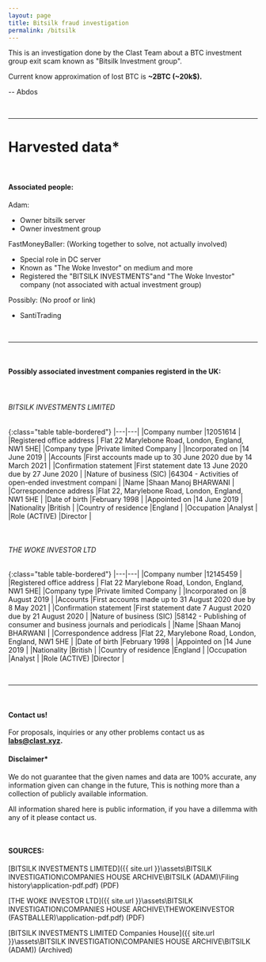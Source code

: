 ```yaml
---
layout: page
title: Bitsilk fraud investigation
permalink: /bitsilk
---
```


This is an investigation done by the Clast Team about a BTC investment group exit scam known as "Bitsilk Investment group".

Current know approximation of lost BTC is **~2BTC (~20k$).**

-- Abdos

&nbsp;

***

# Harvested data*

&nbsp;

#### Associated people:

Adam: 
 - Owner bitsilk server
 - Owner investment group

FastMoneyBaller:
(Working together to solve, not actually involved)
 - Special role in DC server
 - Known as "The Woke Investor" on medium and more
 - Registered the "BITSILK INVESTMENTS"and "The Woke Investor" company (not associated with actual investment group)


Possibly:
(No proof or link)
 - SantiTrading



&nbsp;

***
&nbsp;

#### Possibly associated investment companies registerd in the UK:
&nbsp;

###### BITSILK INVESTMENTS LIMITED

{:class="table table-bordered"}
|---|---|
|Company number                     |12051614   |
|Registered office address          | Flat 22 Marylebone Road, London, England, NW1 5HE|
|Company type                       |Private limited Company   |
|Incorporated on                    |14 June 2019    |
|Accounts                           |First accounts made up to 30 June 2020 due by 14 March 2021   |
|Confirmation statement             |First statement date 13 June 2020 due by 27 June 2020   |
|Nature of business (SIC)           |64304 - Activities of open-ended investment compani   |
|Name                               |Shaan Manoj BHARWANI       |
|Correspondence address             |Flat 22, Marylebone Road, London, England, NW1 5HE   |
|Date of birth                      |February 1998     |
|Appointed on                       |14 June 2019 |
|Nationality                        |British   |
|Country of residence               |England |
|Occupation                         |Analyst   |
|Role (ACTIVE)                      |Director   |

&nbsp;

###### THE WOKE INVESTOR LTD

{:class="table table-bordered"}
|---|---|
|Company number                     |12145459   |
|Registered office address          | Flat 22 Marylebone Road, London, England, NW1 5HE|
|Company type                       |Private limited Company   |
|Incorporated on                    |8 August 2019    |
|Accounts                           |First accounts made up to 31 August 2020 due by 8 May 2021   |
|Confirmation statement             |First statement date 7 August 2020 due by 21 August 2020   |
|Nature of business (SIC)           |58142 - Publishing of consumer and business journals and periodicals   |
|Name                               |Shaan Manoj BHARWANI       |
|Correspondence address             |Flat 22, Marylebone Road, London, England, NW1 5HE   |
|Date of birth                      |February 1998     |
|Appointed on                       |14 June 2019 |
|Nationality                        |British   |
|Country of residence               |England |
|Occupation                         |Analyst   |
|Role (ACTIVE)                      |Director   |

&nbsp;

***
&nbsp;

#### Contact us!

For proposals, inquiries or any other problems contact us as **labs@clast.xyz.**

#### Disclaimer*

We do not guarantee that the given names and data are 100% accurate, any information given can change in the future, This is nothing more than a collection of publicly available information.
&nbsp;

All information shared here is public information, if you have a dillemma with any of it please contact us.

&nbsp;

#### SOURCES:

[BITSILK INVESTMENTS LIMITED]({{ site.url }}\assets\BITSILK INVESTIGATION\COMPANIES HOUSE ARCHIVE\BITSILK (ADAM)\Filing history\application-pdf.pdf) (PDF)
&nbsp;

[THE WOKE INVESTOR LTD]({{ site.url }}\assets\BITSILK INVESTIGATION\COMPANIES HOUSE ARCHIVE\THEWOKEINVESTOR (FASTBALLER)\application-pdf.pdf) (PDF)
&nbsp;

[BITSILK INVESTMENTS LIMITED Companies House]({{ site.url }}\assets\BITSILK INVESTIGATION\COMPANIES HOUSE ARCHIVE\BITSILK (ADAM)) (Archived)